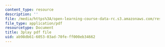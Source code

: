 ```yaml
---
content_type: resource
description: ''
file: /media/https%3A/open-learning-course-data-rc.s3.amazonaws.com/res-6-008-digital-signal-processing-spring-2011/ab98db61605303ad70feff000eb34662_LrNXtw0E7Dk.pdf
file_type: application/pdf
resourcetype: Document
title: 3play pdf file
uid: ab98db61-6053-03ad-70fe-ff000eb34662
---
```

